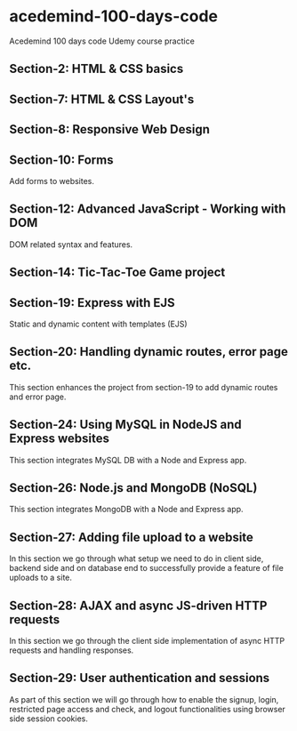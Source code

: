 # acedemind-100-days-code

Acedemind 100 days code Udemy course practice

## Section-2: HTML & CSS basics

## Section-7: HTML & CSS Layout's

## Section-8: Responsive Web Design

## Section-10: Forms

Add forms to websites.

## Section-12: Advanced JavaScript - Working with DOM

DOM related syntax and features.

## Section-14: Tic-Tac-Toe Game project

## Section-19: Express with EJS

Static and dynamic content with templates (EJS)

## Section-20: Handling dynamic routes, error page etc.

This section enhances the project from section-19 to add dynamic routes and error page.

## Section-24: Using MySQL in NodeJS and Express websites

This section integrates MySQL DB with a Node and Express app.

## Section-26: Node.js and MongoDB (NoSQL)

This section integrates MongoDB with a Node and Express app.

## Section-27: Adding file upload to a website

In this section we go through what setup we need to do in client side, backend side and on database end to successfully provide a feature of file uploads to a site.

## Section-28: AJAX and async JS-driven HTTP requests

In this section we go through the client side implementation of async HTTP requests and handling responses.

## Section-29: User authentication and sessions

As part of this section we will go through how to enable the signup, login, restricted page access and check, and logout functionalities using browser side session cookies.
